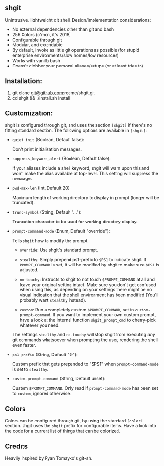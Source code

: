 shgit
-----

Unintrusive, lightweight git shell. Design/implementation considerations:

- No external dependencies other than git and bash
- 256 Colors (c'mon, it's 2018)
- Configurable through git
- Modular, and extendable
- By default, invoke as little git operations as possible
  (for stupid enterprise environments/slow homes/low resources)
- Works with vanilla bash
- Doesn't clobber your personal aliases/setups (or at least tries to)

Installation:
-------------
1. git clone git@github.com:roeme/shgit.git
2. cd shgit && ./install.sh install


Customization:
--------------
shgit is configured through git, and uses the section `[shgit]` if there's no
fitting standard section. The following options are available in `[shgit]`:

* `quiet_init` (Boolean, Default false):

    Don't print initialization messages.

* `suppress_keyword_alert` (Boolean, Default false):

    If your aliases include a shell keyword, shgit will warn upon this and won't
    make the alias available at top-level. This setting will suppress the message.

* `pwd-max-len` (Int, Default 20):

    Maximum length of working directory to display in prompt (longer will be
    truncated).

* `trunc-symbol` (String, Default "…"):

    Truncation character to be used for working directory display.

* `prompt-command-mode` (Enum, Default "override"):

    Tells `shgit` how to modify the prompt.

    * `override`:
        Use shgit's standard prompt.

    * `stealthy`:
        Simply prepend ps1-prefix to `$PS1` to indicate shgit. If `PROMPT_COMMAND`
        is set, it will be modified by shgit to make sure `$PS1` is adjusted.

    * `no-touchy`:
        Instructs to shgit to not touch `$PROMPT_COMMAND` at all and leave your
    original setting intact. Make sure you don't get confused when using this,
    as depending on your settings there might be no visual indication that the
    shell environment has been modified (You'll probably want `stealthy`
    instead).

    * `custom`:
        Run a completely custom `$PROMPT_COMMAND`, set in `custom-prompt-command`.
    If you want to implement your own custom prompt, have a look at the internal
    function `shgit_prompt_cmd` to cherry-pick whatever you need.

    The settings `stealthy` and `no-touchy` will stop shgit from executing _any_
    git commands whatsoever when prompting the user, rendering the shell even
    faster.

* `ps1-prefix` (String, Default "✣"):

    Custom prefix that gets prepended to "$PS1" when `prompt-command-mode` is
    set to `stealthy`.

* `custom-prompt-command` (String, Default unset):

    Custom `$PROMPT_COMMAND`. Only read if `prompt-command-mode` has been set to
    `custom`, ignored otherwise.


## Colors
Colors can be configured through git, by using the standard `[color]` section.
shgit uses the `shgit` prefix for configurable items. Have a look into the code
for a current list of things that can be colorized.


## Credits
Heavily inspired by Ryan Tomayko's git-sh.